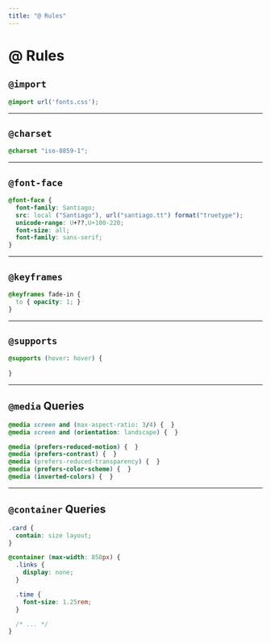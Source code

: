 ```yaml
---
title: "@ Rules"
---
```


# @ Rules

<section>

## `@import`

```css
@import url('fonts.css');
```

</section>

---

<section>

## `@charset`

```css
@charset "iso-8859-1";
```

</section>

---

<section>

## `@font-face`

```css
@font-face {
  font-family: Santiago;
  src: local ("Santiago"), url("santiago.tt") format("truetype");
  unicode-range: U+??,U+100-220;
  font-size: all;
  font-family: sans-serif;
}
```

</section>

---

<section>

## `@keyframes`

```css
@keyframes fade-in {
  to { opacity: 1; }
}
```

</section>

---

<section>

## `@supports`

```css
@supports (hover: hover) { 
  
}
```

</section>

---

<section>

## `@media` Queries

```css
@media screen and (max-aspect-ratio: 3/4) {  }
@media screen and (orientation: landscape) {  }
```

```css
@media (prefers-reduced-motion) {  }
@media (prefers-contrast) {  }
@media (prefers-reduced-transparency) {  }
@media (prefers-color-scheme) {  }
@media (inverted-colors) {  }
```

</section>

---

<section>

## `@container` Queries

```css
.card {
  contain: size layout;
}

@container (max-width: 850px) {
  .links {
    display: none;
  }

  .time {
    font-size: 1.25rem;
  }

  /* ... */
}
```

</section>
